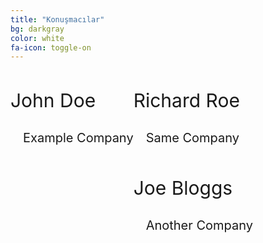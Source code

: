 ```yaml
---
title: "Konuşmacılar"
bg: darkgray
color: white
fa-icon: toggle-on
---
```


<div>
  <span class="fa-stack subtlecircle" style="font-size:100px; background:rgba(255,166,0,0.1); float:left">
    <i class="fa fa-circle fa-stack-2x text-white"></i>
    <i class="fa fa-user fa-stack-1x text-orange"></i>
  </span>
  <div style="float:left">
    <p style="font-size:30px;">John Doe</p>
    <p style="font-size:20px; padding-left:20px">Example Company</p>
  </div>
</div>

<div>
  <span class="fa-stack subtlecircle" style="font-size:100px; background:rgba(255,166,0,0.1); float:left">
    <i class="fa fa-circle fa-stack-2x text-white"></i>
    <i class="fa fa-user fa-stack-1x text-orange"></i>
  </span>
  <div style="float:left">
    <p style="font-size:30px">Richard Roe</p>
    <p style="font-size:20px; padding-left:20px">Same Company</p>
  <div>
</div>

<div>
  <span class="fa-stack subtlecircle" style="font-size:100px; background:rgba(255,166,0,0.1); float:left">
    <i class="fa fa-circle fa-stack-2x text-white"></i>
    <i class="fa fa-user fa-stack-1x text-orange"></i>
  </span>
  <div style="float:left">
    <p style="font-size:30px">Joe Bloggs</p>
    <p style="font-size:20px; padding-left:20px">Another Company</p>
  <div>
</div>

